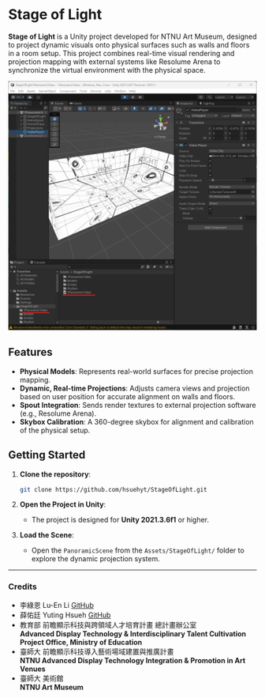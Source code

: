 # Stage of Light

**Stage of Light** is a Unity project developed for NTNU Art Museum, designed to project dynamic visuals onto physical surfaces such as walls and floors in a room setup. This project combines real-time visual rendering and projection mapping with external systems like Resolume Arena to synchronize the virtual environment with the physical space.

![Stage of Light Scene Preview](https://github.com/hsuehyt/StageOfLight1PanoramicVideo/blob/main/README/Screenshot%202024-11-18%20101251.png)

## Features

- **Physical Models**: Represents real-world surfaces for precise projection mapping.
- **Dynamic, Real-time Projections**: Adjusts camera views and projection based on user position for accurate alignment on walls and floors.
- **Spout Integration**: Sends render textures to external projection software (e.g., Resolume Arena).
- **Skybox Calibration**: A 360-degree skybox for alignment and calibration of the physical setup.

## Getting Started

1. **Clone the repository**: 
    ```bash
    git clone https://github.com/hsuehyt/StageOfLight.git
    ```
2. **Open the Project in Unity**:
    - The project is designed for **Unity 2021.3.6f1** or higher.

3. **Load the Scene**:
    - Open the `PanoramicScene` from the `Assets/StageOfLight/` folder to explore the dynamic projection system.

---

### Credits

- 李綠恩 Lu-En Li [GitHub](https://github.com/LeeMegumi)
- 薛佑廷 Yuting Hsueh [GitHub](https://github.com/hsuehyt)
- 教育部 前瞻顯示科技與跨領域人才培育計畫 總計畫辦公室  
  **Advanced Display Technology & Interdisciplinary Talent Cultivation Project Office, Ministry of Education**
- 臺師大 前瞻顯示科技導入藝術場域建置與推廣計畫  
  **NTNU Advanced Display Technology Integration & Promotion in Art Venues**
- 臺師大 美術館  
  **NTNU Art Museum**